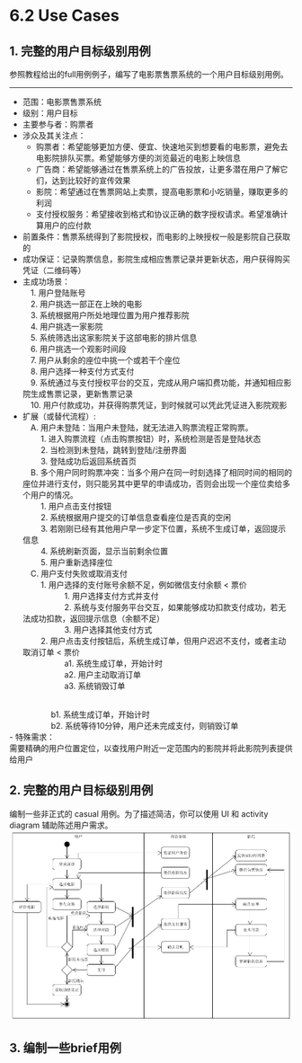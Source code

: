 # 6.2 Use Cases

## 1. 完整的用户目标级别用例

参照教程给出的full用例例子，编写了电影票售票系统的一个用户目标级别用例。

----
- 范围：电影票售票系统
- 级别：用户目标
- 主要参与者：购票者
- 涉众及其关注点：
	- 购票者：希望能够更加方便、便宜、快速地买到想要看的电影票，避免去电影院排队买票。希望能够方便的浏览最近的电影上映信息
	- 广告商：希望能够通过在售票系统上的广告投放，让更多潜在用户了解它们，达到比较好的宣传效果
	- 影院：希望通过在售票网站上卖票，提高电影票和小吃销量，赚取更多的利润
	- 支付授权服务：希望接收到格式和协议正确的数字授权请求。希望准确计算用户的应付款
- 前置条件：售票系统得到了影院授权，而电影的上映授权一般是影院自己获取的
- 成功保证：记录购票信息，影院生成相应售票记录并更新状态，用户获得购买凭证（二维码等）
- 主成功场景：<br />
&emsp;1. 用户登陆账号<br />
&emsp;2. 用户挑选一部正在上映的电影<br />
&emsp;3. 系统根据用户所处地理位置为用户推荐影院<br />
&emsp;4. 用户挑选一家影院<br />
&emsp;5. 系统筛选出这家影院关于这部电影的排片信息<br />
&emsp;6. 用户挑选一个观影时间段<br />
&emsp;7. 用户从剩余的座位中挑一个或若干个座位<br />
&emsp;8. 用户选择一种支付方式支付<br />
&emsp;9. 系统通过与支付授权平台的交互，完成从用户端扣费功能，并通知相应影院生成售票记录，更新售票记录<br />
&emsp;10. 用户付款成功，并获得购票凭证，到时候就可以凭此凭证进入影院观影<br />
- 扩展（或替代流程）:<br />
&emsp;A. 用户未登陆：当用户未登陆，就无法进入购票流程正常购票。<br />
&emsp;&emsp; 1. 进入购票流程（点击购票按钮）时，系统检测是否是登陆状态<br />
&emsp;&emsp; 2. 当检测到未登陆，跳转到登陆/注册界面<br />
&emsp;&emsp; 3. 登陆成功后返回系统首页<br />
&emsp;B. 多个用户同时购票冲突：当多个用户在同一时刻选择了相同时间的相同的座位并进行支付，则只能另其中更早的申请成功，否则会出现一个座位卖给多个用户的情况。<br />
&emsp;&emsp; 1. 用户点击支付按钮<br>
&emsp;&emsp; 2. 系统根据用户提交的订单信息查看座位是否真的空闲<br>
&emsp;&emsp; 3. 若刚刚已经有其他用户早一步定下位置，系统不生成订单，返回提示信息<br>
&emsp;&emsp; 4. 系统刷新页面，显示当前剩余位置<br>
&emsp;&emsp; 5. 用户重新选择座位<br />
&emsp;C. 用户支付失败或取消支付<br />
&emsp;&emsp; 1. 用户选择的支付账号余额不足，例如微信支付余额 < 票价<br>
&emsp;&emsp;&emsp;&emsp;&emsp; 1. 用户选择支付方式并支付<br>
&emsp;&emsp;&emsp;&emsp;&emsp; 2. 系统与支付服务平台交互，如果能够成功扣款支付成功，若无法成功扣款，返回提示信息（余额不足）<br>
&emsp;&emsp;&emsp;&emsp;&emsp; 3. 用户选择其他支付方式<br>
&emsp;&emsp; 2. 用户点击支付按钮后，系统生成订单，但用户迟迟不支付，或者主动取消订单 < 票价<br>
&emsp;&emsp;&emsp;&emsp;&emsp; a1. 系统生成订单，开始计时<br>
&emsp;&emsp;&emsp;&emsp;&emsp; a2. 用户主动取消订单<br>
&emsp;&emsp;&emsp;&emsp;&emsp; a3. 系统销毁订单<br>
<br>
&emsp;&emsp;&emsp;&emsp;&emsp; b1. 系统生成订单，开始计时<br>
&emsp;&emsp;&emsp;&emsp;&emsp; b2. 系统等待10分钟，用户还未完成支付，则销毁订单<br>
- 特殊需求：<br>
 需要精确的用户位置定位，以查找用户附近一定范围内的影院并将此影院列表提供给用户


## 2. 完整的用户目标级别用例

 编制一些非正式的 casual 用例。为了描述简洁，你可以使用 UI 和 activity diagram 辅助陈述用户需求。
![casual](../image/usecase/casual.png)

## 3. 编制一些brief用例

